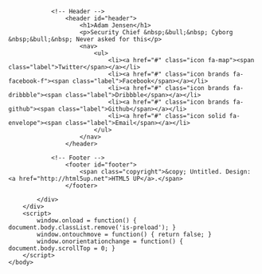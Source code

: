 <!DOCTYPE HTML>
<!--
	Aerial by HTML5 UP
	html5up.net | @ajlkn
	Free for personal and commercial use under the CCA 3.0 license (html5up.net/license)
-->
<html>
	<head>
		<title>Aerial by HTML5 UP</title>
		<meta charset="utf-8" />
		<meta name="viewport" content="width=device-width, initial-scale=1, user-scalable=no" />
		<link rel="stylesheet" href="assets/css/main.css" />
		<noscript><link rel="stylesheet" href="assets/css/noscript.css" /></noscript>
	</head>
	<body class="is-preload">
		<div id="wrapper">
			<div id="bg"></div>
			<div id="overlay"></div>
			<div id="main">

				<!-- Header -->
					<header id="header">
						<h1>Adam Jensen</h1>
						<p>Security Chief &nbsp;&bull;&nbsp; Cyborg &nbsp;&bull;&nbsp; Never asked for this</p>
						<nav>
							<ul>
								<li><a href="#" class="icon fa-map"><span class="label">Twitter</span></a></li>
								<li><a href="#" class="icon brands fa-facebook-f"><span class="label">Facebook</span></a></li>
								<li><a href="#" class="icon brands fa-dribbble"><span class="label">Dribbble</span></a></li>
								<li><a href="#" class="icon brands fa-github"><span class="label">Github</span></a></li>
								<li><a href="#" class="icon solid fa-envelope"><span class="label">Email</span></a></li>
							</ul>
						</nav>
					</header>

				<!-- Footer -->
					<footer id="footer">
						<span class="copyright">&copy; Untitled. Design: <a href="http://html5up.net">HTML5 UP</a>.</span>
					</footer>

			</div>
		</div>
		<script>
			window.onload = function() { document.body.classList.remove('is-preload'); }
			window.ontouchmove = function() { return false; }
			window.onorientationchange = function() { document.body.scrollTop = 0; }
		</script>
	</body>
</html>
